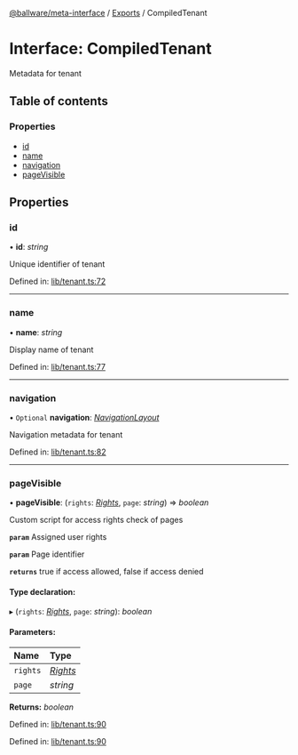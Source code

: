 [@ballware/meta-interface](../README.md) / [Exports](../modules.md) / CompiledTenant

# Interface: CompiledTenant

Metadata for tenant

## Table of contents

### Properties

- [id](compiledtenant.md#id)
- [name](compiledtenant.md#name)
- [navigation](compiledtenant.md#navigation)
- [pageVisible](compiledtenant.md#pagevisible)

## Properties

### id

• **id**: *string*

Unique identifier of tenant

Defined in: [lib/tenant.ts:72](https://github.com/ballware/ballware-client/blob/c9efe3e/libs/meta-interface/src/lib/tenant.ts#L72)

___

### name

• **name**: *string*

Display name of tenant

Defined in: [lib/tenant.ts:77](https://github.com/ballware/ballware-client/blob/c9efe3e/libs/meta-interface/src/lib/tenant.ts#L77)

___

### navigation

• `Optional` **navigation**: [*NavigationLayout*](navigationlayout.md)

Navigation metadata for tenant

Defined in: [lib/tenant.ts:82](https://github.com/ballware/ballware-client/blob/c9efe3e/libs/meta-interface/src/lib/tenant.ts#L82)

___

### pageVisible

• **pageVisible**: (`rights`: [*Rights*](rights.md), `page`: *string*) => *boolean*

Custom script for access rights check of pages

**`param`** Assigned user rights

**`param`** Page identifier

**`returns`** true if access allowed, false if access denied

#### Type declaration:

▸ (`rights`: [*Rights*](rights.md), `page`: *string*): *boolean*

#### Parameters:

Name | Type |
:------ | :------ |
`rights` | [*Rights*](rights.md) |
`page` | *string* |

**Returns:** *boolean*

Defined in: [lib/tenant.ts:90](https://github.com/ballware/ballware-client/blob/c9efe3e/libs/meta-interface/src/lib/tenant.ts#L90)

Defined in: [lib/tenant.ts:90](https://github.com/ballware/ballware-client/blob/c9efe3e/libs/meta-interface/src/lib/tenant.ts#L90)
